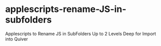 # applescripts-rename-JS-in-subfolders
Applescripts to Rename JS in SubFolders Up to 2 Levels Deep for Import into Quiver
